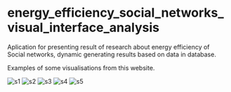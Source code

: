 # energy_efficiency_social_networks_visual_interface_analysis
Aplication for presenting result of research about energy efficiency of Social networks, dynamic generating results based on data in database.

Examples of some visualisations from this website. 

![s1](https://user-images.githubusercontent.com/26230313/74104874-711b2b80-4b59-11ea-8c15-470cda17b88d.PNG)
![s2](https://user-images.githubusercontent.com/26230313/74104876-737d8580-4b59-11ea-8649-6dff4a53928e.PNG)
![s3](https://user-images.githubusercontent.com/26230313/74104879-75dfdf80-4b59-11ea-83c2-0fa94e3d8232.PNG)
![s4](https://user-images.githubusercontent.com/26230313/74104880-78423980-4b59-11ea-8540-1da8a7b266ce.PNG)
![s5](https://user-images.githubusercontent.com/26230313/74104884-7aa49380-4b59-11ea-821f-99ecca769fb7.PNG)

